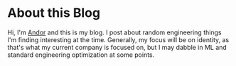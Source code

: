 # About this Blog

Hi, I'm [Andor](https://www.linkedin.com/in/henosisknot/) and this is my blog. I
post about random engineering things I'm finding interesting at the time.
Generally, my focus will be on identity, as that's what my current company is
focused on, but I may dabble in ML and standard engineering optimization at some
points.
